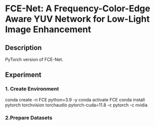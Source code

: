 # FCE-Net: A Frequency-Color-Edge Aware YUV Network for Low-Light Image Enhancement

## Description
PyTorch version of FCE-Net.

## Experiment
### 1. Create Environment
conda create -n FCE python=3.9 -y
conda activate FCE
conda install pytorch torchvision torchaudio pytorch-cuda=11.8 -c pytorch -c nvidia

### 2.Prepare Datasets
